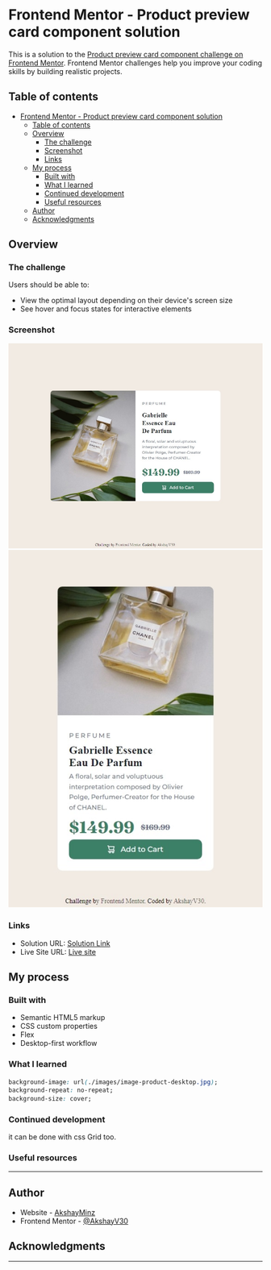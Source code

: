 # Frontend Mentor - Product preview card component solution

This is a solution to the [Product preview card component challenge on Frontend Mentor](https://www.frontendmentor.io/challenges/product-preview-card-component-GO7UmttRfa). Frontend Mentor challenges help you improve your coding skills by building realistic projects.

## Table of contents

- [Frontend Mentor - Product preview card component solution](#frontend-mentor---product-preview-card-component-solution)
  - [Table of contents](#table-of-contents)
  - [Overview](#overview)
    - [The challenge](#the-challenge)
    - [Screenshot](#screenshot)
    - [Links](#links)
  - [My process](#my-process)
    - [Built with](#built-with)
    - [What I learned](#what-i-learned)
    - [Continued development](#continued-development)
    - [Useful resources](#useful-resources)
  - [Author](#author)
  - [Acknowledgments](#acknowledgments)

## Overview

### The challenge

Users should be able to:

- View the optimal layout depending on their device's screen size
- See hover and focus states for interactive elements

### Screenshot

![Desktop View](./screenshot/desktop-final.jpeg)
![Mobile View](./screenshot/mobile-final.jpeg)

### Links

- Solution URL: [Solution Link](https://github.com/AkshayV30/Front-End-Mentor-Challenges/tree/master/product-preview-card-component-main)
- Live Site URL: [Live site](https://akshayv30.github.io/Front-End-Mentor-Challenges/product-preview-card-component-main/index.html)

## My process

### Built with

- Semantic HTML5 markup
- CSS custom properties
- Flex
- Desktop-first workflow

### What I learned

<!-- image needs height  -->

```css
background-image: url(./images/image-product-desktop.jpg);
background-repeat: no-repeat;
background-size: cover;
```

### Continued development

it can be done with css Grid too.

### Useful resources

---

## Author

- Website - [AkshayMinz](https://github.com/AkshayV30)
- Frontend Mentor - [@AkshayV30](https://www.frontendmentor.io/profile/AkshayV30)

## Acknowledgments

---
